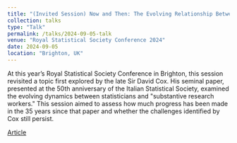 ```yaml
---
title: "(Invited Session) Now and Then: The Evolving Relationship Between Medical Statisticians and Clinical Researchers"
collection: talks
type: "Talk"
permalink: /talks/2024-09-05-talk
venue: "Royal Statistical Society Conference 2024"
date: 2024-09-05
location: "Brighton, UK"
---
```


At this year’s Royal Statistical Society Conference in Brighton, this session revisited a topic first explored by the late Sir David Cox. His seminal paper, presented at the 50th anniversary of the Italian Statistical Society, examined the evolving dynamics between statisticians and "substantive research workers." This session aimed to assess how much progress has been made in the 35 years since that paper and whether the challenges identified by Cox still persist.

[Article](https://rss.org.uk/news-publication/news-publications/2024/sections-and-group-news/event-report-now-and-then-the-evolving-relationshi/)
